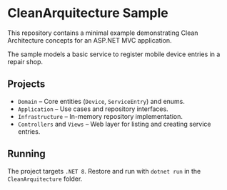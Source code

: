 # CleanArquitecture Sample

This repository contains a minimal example demonstrating Clean Architecture concepts for an ASP.NET MVC application.

The sample models a basic service to register mobile device entries in a repair shop.

## Projects

- `Domain` – Core entities (`Device`, `ServiceEntry`) and enums.
- `Application` – Use cases and repository interfaces.
- `Infrastructure` – In-memory repository implementation.
- `Controllers` and `Views` – Web layer for listing and creating service entries.

## Running

The project targets `.NET 8`. Restore and run with `dotnet run` in the `CleanArquitecture` folder.

